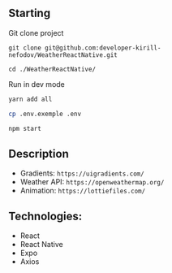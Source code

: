## Starting

Git clone project
```
git clone git@github.com:developer-kirill-nefodov/WeatherReactNative.git

cd ./WeatherReactNative/
```

Run in dev mode
```sh
yarn add all

cp .env.exemple .env

npm start
```

## Description
* Gradients: `https://uigradients.com/`
* Weather API: `https://openweathermap.org/`
* Animation: `https://lottiefiles.com/`


## Technologies:
* React
* React Native
* Expo
* Axios
